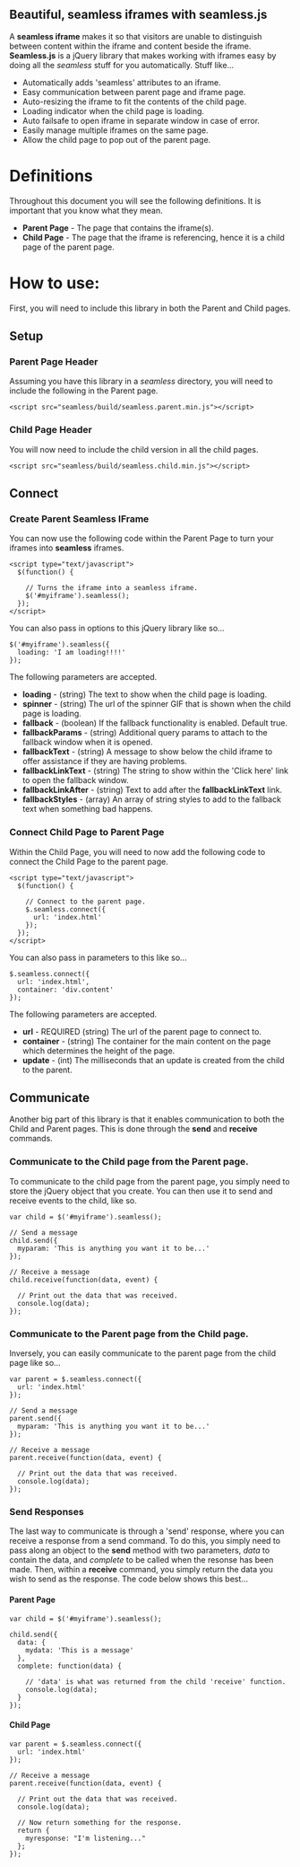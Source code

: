 Beautiful, seamless iframes with seamless.js
---------------------------------------------
A __seamless iframe__ makes it so that visitors are unable to distinguish between content within the iframe and content beside the iframe. __Seamless.js__ is a jQuery library that makes working with iframes easy by doing all the _seamless_ stuff for you automatically. Stuff like...

  * Automatically adds 'seamless' attributes to an iframe.
  * Easy communication between parent page and iframe page.
  * Auto-resizing the iframe to fit the contents of the child page.
  * Loading indicator when the child page is loading.
  * Auto failsafe to open iframe in separate window in case of error.
  * Easily manage multiple iframes on the same page.
  * Allow the child page to pop out of the parent page.

Definitions
=======================
Throughout this document you will see the following definitions.  It is important that you know what they mean.

  * __Parent Page__ - The page that contains the iframe(s).
  * __Child Page__ - The page that the iframe is referencing, hence it is a child page of the parent page.

How to use:
=======================
First, you will need to include this library in both the Parent and Child pages.

## Setup ##
### Parent Page Header ###
Assuming you have this library in a _seamless_ directory, you will need to include the following in the Parent page.

```
<script src="seamless/build/seamless.parent.min.js"></script>
```

### Child Page Header ####
You will now need to include the child version in all the child pages.

```
<script src="seamless/build/seamless.child.min.js"></script>
```

## Connect ##
### Create Parent Seamless IFrame ###
You can now use the following code within the Parent Page to turn your iframes into __seamless__ iframes.

```
<script type="text/javascript">
  $(function() {

    // Turns the iframe into a seamless iframe.
    $('#myiframe').seamless();
  });
</script>
```

You can also pass in options to this jQuery library like so...

```
$('#myiframe').seamless({
  loading: 'I am loading!!!!'
});
```

The following parameters are accepted.

  * __loading__ - (string) The text to show when the child page is loading.
  * __spinner__ - (string) The url of the spinner GIF that is shown when the child page is loading.
  * __fallback__ - (boolean) If the fallback functionality is enabled.  Default true.
  * __fallbackParams__ - (string) Additional query params to attach to the fallback window when it is opened.
  * __fallbackText__ - (string) A message to show below the child iframe to offer assistance if they are having problems.
  * __fallbackLinkText__ - (string) The string to show within the 'Click here' link to open the fallback window.
  * __fallbackLinkAfter__ - (string) Text to add after the __fallbackLinkText__ link.
  * __fallbackStyles__ - (array) An array of string styles to add to the fallback text when something bad happens.

### Connect Child Page to Parent Page ###
Within the Child Page, you will need to now add the following code to connect the Child Page to the parent page.

```
<script type="text/javascript">
  $(function() {

    // Connect to the parent page.
    $.seamless.connect({
      url: 'index.html'
    });
  });
</script>
```

You can also pass in parameters to this like so...

```
$.seamless.connect({
  url: 'index.html',
  container: 'div.content'
});
```

The following parameters are accepted.

  * __url__ - REQUIRED (string) The url of the parent page to connect to.
  * __container__ - (string) The container for the main content on the page which determines the height of the page.
  * __update__ - (int) The milliseconds that an update is created from the child to the parent.


## Communicate ##
Another big part of this library is that it enables communication to both the Child and Parent pages.  This is done
through the __send__ and __receive__ commands.

### Communicate to the Child page from the Parent page. ###
To communicate to the child page from the parent page, you simply need to store the jQuery object that you create. You
can then use it to send and receive events to the child, like so.

```
var child = $('#myiframe').seamless();

// Send a message
child.send({
  myparam: 'This is anything you want it to be...'
});

// Receive a message
child.receive(function(data, event) {

  // Print out the data that was received.
  console.log(data);
});
```

### Communicate to the Parent page from the Child page. ###
Inversely, you can easily communicate to the parent page from the child page like so...

```
var parent = $.seamless.connect({
  url: 'index.html'
});

// Send a message
parent.send({
  myparam: 'This is anything you want it to be...'
});

// Receive a message
parent.receive(function(data, event) {

  // Print out the data that was received.
  console.log(data);
});
```

### Send Responses ###
The last way to communicate is through a 'send' response, where you can receive a response
from a send command.  To do this, you simply need to pass along an object to the __send__ method
with two parameters, _data_ to contain the data, and _complete_ to be called when the resonse has
been made.  Then, within a __receive__ command, you simply return the data you wish to send as
the response.  The code below shows this best...

#### Parent Page ####
```
var child = $('#myiframe').seamless();

child.send({
  data: {
    mydata: 'This is a message'
  },
  complete: function(data) {

    // 'data' is what was returned from the child 'receive' function.
    console.log(data);
  }
});
```

#### Child Page ####
```
var parent = $.seamless.connect({
  url: 'index.html'
});

// Receive a message
parent.receive(function(data, event) {

  // Print out the data that was received.
  console.log(data);

  // Now return something for the response.
  return {
    myresponse: "I'm listening..."
  };
});
```
